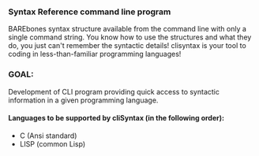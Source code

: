 ### Syntax Reference command line program


BAREbones syntax structure available from the command line with only a single command string.
You know how to use the structures and what they do, you just can't remember the syntactic details!
clisyntax is your tool to coding in less-than-familiar programming languages!


### GOAL:
Development of CLI program providing quick access to syntactic information in a given programming language.



#### Languages to be supported by cliSyntax (in the following order):
- C (Ansi standard)
- LISP (common Lisp)







